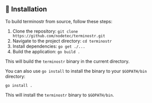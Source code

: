 ## 🚀 Installation

To build terminostr from source, follow these steps:

1. Clone the repository: `git clone https://github.com/nodetec/terminostr.git`
2. Navigate to the project directory: `cd terminostr`
3. Install dependencies: `go get ./...`
4. Build the application: `go build .`

This will build the `terminostr` binary in the current directory.

You can also use `go install` to install the binary to your `$GOPATH/bin` directory:

```
go install .
```

This will install the `terminostr` binary to `$GOPATH/bin`.
